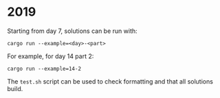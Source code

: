 # 2019

Starting from day 7, solutions can be run with:

```shell
cargo run --example=<day>-<part>
```

For example, for day 14 part 2:

```shell
cargo run --example=14-2
```

The `test.sh` script can be used to check formatting and that all solutions
build.
